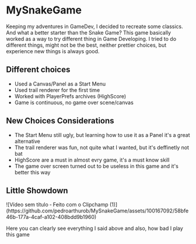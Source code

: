 # MySnakeGame
<p>
  Keeping my adventures in GameDev, I decided to recreate some classics. And what a better starter than the Snake Game?
  This game basically worked as a way to try different thing in Game Developing. I tried to do different things, might not be the best, neither prettier choices, but experience new things is always good.
</p>

<h2> Different choices </h2>
<ul>
  <li> Used a Canvas/Panel as a Start Menu</li>
  <li> Used trail renderer for the first time</li>
  <li> Worked with PlayerPrefs archives (HighScore)</li>
  <li> Game is continuous, no game over scene/canvas </li> 
</ul>

<h2> New Choices Considerations </h2>
<ul>
  <li> The Start Menu still ugly, but learning how to use it as a Panel it's a great alternative </li>
  <li> The trail renderer was fun, not quite what I wanted, but it's deffinetly not bat</li>
  <li> HighScore are a must in almost evry game, it's a must know skill </li>
  <li> The game over screen turned out to be useless in this game and it's better this way</li>
</ul>

<h2> Little Showdown </h2>
![Vídeo sem título ‐ Feito com o Clipchamp (1)](https://github.com/pedroarthurob/MySnakeGame/assets/100167092/58bfe46b-177a-4caf-a102-408bdd9b1960)
<p> Here you can clearly see everything I said above and also, how bad I play this game</p>
